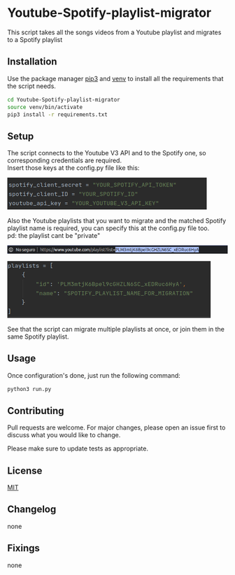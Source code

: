 # Youtube-Spotify-playlist-migrator
This script takes all the songs videos from a Youtube playlist and migrates to a Spotify playlist
## Installation
Use the package manager [pip3](https://pip.pypa.io/en/stable/) and [venv](https://pypi.org/project/virtualenv/) to install all the requirements that the script needs.

```bash
cd Youtube-Spotify-playlist-migrator
source venv/bin/activate
pip3 install -r requirements.txt
```

## Setup
The script connects to the Youtube V3 API and to the Spotify one, so corresponding credentials are required.  
Insert those keys at the config.py file like this:  

![config-template](imgs/config.py.png)

Also the Youtube  playlists that you want to migrate and the matched Spotify playlist name is required, you can specify this at the config.py file too.  
pd: the playlist cant be "private"  

![youtube_playlist_url](imgs/youtube_playlist_url.png)  

![config_playlist_to_migrate](imgs/playlists_config.png)

See that the script can migrate multiple playlists at once, or join them in the same Spotify playlist.


## Usage
Once configuration's done, just run the following command:

```bash
python3 run.py
```

## Contributing
Pull requests are welcome. For major changes, please open an issue first to discuss what you would like to change.

Please make sure to update tests as appropriate.

## License
[MIT](https://choosealicense.com/licenses/mit/)

## Changelog
 none
## Fixings
none